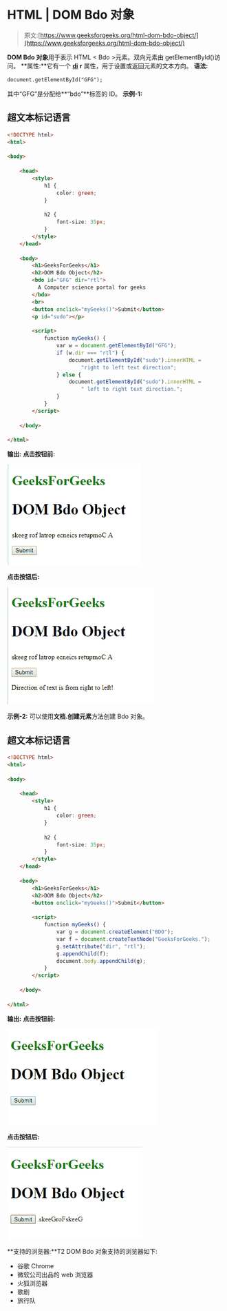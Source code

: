 # HTML | DOM Bdo 对象

> 原文:[https://www.geeksforgeeks.org/html-dom-bdo-object/](https://www.geeksforgeeks.org/html-dom-bdo-object/)

**DOM Bdo 对象**用于表示 HTML < Bdo >元素。双向元素由 getElementById()访问。
**属性:**它有一个 [**di**](https://www.geeksforgeeks.org/html-dom-bdo-dir-property/?ref=rp) **r** 属性，用于设置或返回元素的文本方向。
**语法:**

```html
document.getElementById("GFG");
```

其中“GFG”是分配给**“bdo”**标签的 ID。
**示例-1:**

## 超文本标记语言

```html
<!DOCTYPE html>
<html>

<body>

    <head>
        <style>
            h1 {
                color: green;
            }

            h2 {
                font-size: 35px;
            }
        </style>
    </head>

    <body>
        <h1>GeeksForGeeks</h1>
        <h2>DOM Bdo Object</h2>
        <bdo id="GFG" dir="rtl">
          A Computer science portal for geeks
        </bdo>
        <br>
        <button onclick="myGeeks()">Submit</button>
        <p id="sudo"></p>

        <script>
            function myGeeks() {
                var w = document.getElementById("GFG");
                if (w.dir === "rtl") {
                    document.getElementById("sudo").innerHTML =
                        "right to left text direction";
                } else {
                    document.getElementById("sudo").innerHTML =
                        " left to right text direction.";
                }
            }
        </script>

    </body>

</html>
```

**输出:**
**点击按钮前:**

![](img/70f2a10bd82e1e5418b78a616ccfd63a.png)

**点击按钮后:**

![](img/67030605c0a3d26de78527cebd8a97b1.png)

**示例-2:** 可以使用**文档.创建元素**方法创建 Bdo 对象。

## 超文本标记语言

```html
<!DOCTYPE html>
<html>

<body>

    <head>
        <style>
            h1 {
                color: green;
            }

            h2 {
                font-size: 35px;
            }
        </style>
    </head>

    <body>
        <h1>GeeksForGeeks</h1>
        <h2>DOM Bdo Object</h2>
        <button onclick="myGeeks()">Submit</button>

        <script>
            function myGeeks() {
                var g = document.createElement("BDO");
                var f = document.createTextNode("GeeksForGeeks.");
                g.setAttribute("dir", "rtl");
                g.appendChild(f);
                document.body.appendChild(g);
            }
        </script>

    </body>

</html>
```

**输出:**
**点击按钮前:**

![](img/fa20fd1d8f582ba449c1a580aacb8087.png)

**点击按钮后:**

![](img/b5f2bb330c0cca9e06c54ae288024b1c.png)

**支持的浏览器:**T2 DOM Bdo 对象支持的浏览器如下:

*   谷歌 Chrome
*   微软公司出品的 web 浏览器
*   火狐浏览器
*   歌剧
*   旅行队
